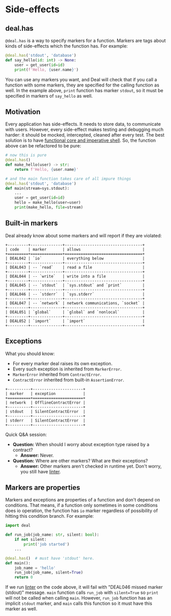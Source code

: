# Side-effects

## deal.has

`@deal.has` is a way to specify markers for a function. Markers are tags about kinds of side-effects which the function has. For example:

```python
@deal.has('stdout', 'database')
def say_hello(id: int) -> None:
    user = get_user(id=id)
    print(f'Hello, {user.name}')
```

You can use any markers you want, and Deal will check that if you call a function with some markers, they are specified for the calling function as well. In the example above, `print` function has marker `stdout`, so it must be specified in markers of `say_hello` as well.

## Motivation

Every application has side-effects. It needs to store data, to communicate with users. However, every side-effect makes testing and debugging much harder: it should be mocked, intercepted, cleaned after every test. The best solution is to have [functional core and imperative shell](https://www.destroyallsoftware.com/screencasts/catalog/functional-core-imperative-shell). So, the function above can be refactored to be pure:

```python
# now this is pure
@deal.has()
def make_hello(user) -> str:
    return f'Hello, {user.name}'

# and the main function takes care of all impure things
@deal.has('stdout', 'database')
def main(stream=sys.stdout):
    ...
    user = get_user(id=id)
    hello = make_hello(user=user)
    print(make_hello, file=stream)
```

## Built-in markers

Deal already know about some markers and will report if they are violated:

```eval_rst
+---------+--------------+----------------------------------+
| code    | marker       | allows                           |
+=========+==============+==================================+
| DEAL042 | `io`         | everything below                 |
+---------+--------------+----------------------------------+
| DEAL043 | -- `read`    | read a file                      |
+---------+--------------+----------------------------------+
| DEAL044 | -- `write`   | write into a file                |
+---------+--------------+----------------------------------+
| DEAL045 | -- `stdout`  | `sys.stdout` and `print`         |
+---------+--------------+----------------------------------+
| DEAL046 | -- `stderr`  | `sys.stderr`                     |
+---------+--------------+----------------------------------+
| DEAL047 | -- `network` | network communications, `socket` |
+---------+--------------+----------------------------------+
| DEAL051 | `global`     | `global` and `nonlocal`          |
+---------+--------------+----------------------------------+
| DEAL052 | `import`     | `import`                         |
+---------+--------------+----------------------------------+
```

## Exceptions

What you should know:

+ For every marker deal raises its own exception.
+ Every such exception is inherited from `MarkerError`.
+ `MarkerError` inherited from `ContractError`.
+ `ContractError` inherited from built-in `AssertionError`.

```eval_rst
+----------+----------------------+
| marker   | exception            |
+==========+======================+
| network  | OfflineContractError |
+----------+----------------------+
| stdout   | SilentContractError  |
+----------+----------------------+
| stderr   | SilentContractError  |
+----------+----------------------+
```

Quick Q&A session:

+ **Question:** When should I worry about exception type raised by a contract?
  + **Answer:** Never.
+ **Question:** Where are other markers? What are their exceptions?
  + **Answer:** Other markers aren't checked in runtime yet. Don't worry, you still have [linter](./linter.md).

## Markers are properties

Markers and exceptions are properties of a function and don't depend on conditions. That means, if a function only sometimes in some conditions does io operation, the function has `io` marker regardless of possibility of hitting this condition branch. For example:

```python
import deal

def run_job(job_name: str, silent: bool):
    if not silent:
        print('job started')
    ...

@deal.has()  # must have 'stdout' here.
def main():
    job_name = 'hello'
    run_job(job_name, silent=True)
    return 0
```

If we run [linter](./linter.md) on the code above, it will fail with "DEAL046 missed marker (stdout)" message. `main` function calls `run_job` with `silent=True` so `print` will not be called when calling `main`. However, `run_job` function has an implicit `stdout` marker, and `main` calls this function so it must have this marker as well.
